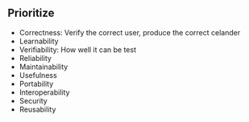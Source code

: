 
## Prioritize
- Correctness: Verify the correct user, produce the correct celander
- Learnability
- Verifiability: How well it can be test
- Reliability
- Maintainability
- Usefulness
- Portability
- Interoperability
- Security
- Reusability
